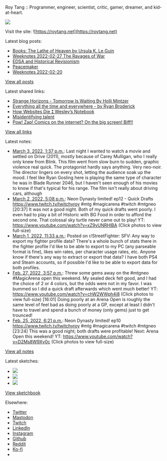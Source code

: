 Roy Tang :: Programmer, engineer, scientist, critic, gamer, dreamer, and kid-at-heart.

![](https://roytang.net/static/img/profile.jpg)

Visit the site: ![https://roytang.net](https://roytang.net)

Latest blog posts:

- [Books: The Lathe of Heaven by Ursula K. Le Guin](https://roytang.net/2022/03/lathe-of-heaven-/)
- [Weeknotes 2022-02-27 The Ravages of War](https://roytang.net/2022/02/weeknotes-02-27/)
- [EDSA and Historical Revisionism](https://roytang.net/2022/02/edsa36/)
- [Peacemaker](https://roytang.net/2022/02/peacemaker/)
- [Weeknotes 2022-02-20](https://roytang.net/2022/02/weeknotes-02-20/)

[View all posts](https://roytang.net/blog)

Latest shared links:

- [Strange Horizons - Tomorrow Is Waiting By Holli Mintzer](https://roytang.net/2022/02/0c907985fc73bef69dde9d3cc0d10585/)
- [Everything all the time and everywhere - by Ryan Broderick](https://roytang.net/2022/02/eec57e3e17379a85b5e30170c3e20247/)
- [How Websites Die ⁑ Wesley’s Notebook](https://roytang.net/2022/02/96900b240f8b24abf53c44ed13947c16/)
- [Misidentifying talent](https://roytang.net/2022/02/68feb1237ca74fba28f42e7eb812c1aa/)
- [Pow! Zap! Comics on the internet? On the big screen! Biff!!](https://roytang.net/2022/02/4a8da0672ae6293ece4e8068d24792f0/)

[View all links](https://roytang.net/links)

Latest notes:

- [March 3, 2022, 1:37 p.m.](https://roytang.net/2022/03/drive/): Last night I wanted to watch a movie and settled on Drive (2011), mostly because of Carey Mulligan, who I really only knew from Blink. This film went from slow burn to sudden, graphic violence real quick. The protagonist hardly says anything. Very neo-noir. The director lingers on every shot, letting the audience soak up the mood. I feel like Ryan Gosling here is playing the same type of character he was in Blade Runner 2046, but I haven&#x27;t seen enough of his movies to know if that&#x27;s typical for his range. The film isn&#x27;t really about driving cars, although
- [March 2, 2022, 5:08 p.m.](https://roytang.net/2022/03/1498948460971802634/): Neon Dynasty limited! ep12 - Quick Drafts https://www.twitch.tv/twitchyroy #mtg #magicarena #twitch #mtgneo [20:37] It was not a good night. Both of my quick drafts went poorly. I even had to play a bit of Historic with BG Food in order to afford the second one. That colossal sky turtle never came out to play! YT: https://www.youtube.com/watch?v=xZ9vUNRHlBA (Click photos to view full-size)
- [March 1, 2022, 11:33 a.m.](https://roytang.net/2022/03/t3y7h9/): Posted on r/StreetFighter: SFV: Any way to export my fighter profile data? There&#x27;s a whole bunch of stats there in the fighter profile I&#x27;d like to be able to export to my PC (any parseable format is fine), likes win rates, per character usage rates, etc. Anyone know if there&#x27;s any way to extract or export that data? I have both PS4 and Steam accounts, so if possible I&#x27;d like to be able to export data for both profiles.
- [Feb. 27, 2022, 3:57 p.m.](https://roytang.net/2022/02/1497843283480879118/): Threw some gems away on the #mtgneo #MagicArena open this weekend. My sealed deck felt good, and I had the choice of 2 or 4 colors, but the odds were not in my favor. I was bummed so I did a quick draft afterwards which went much better! YT: https://www.youtube.com/watch?v=chW2WWph4i8 (Click photos to view full-size) [16:01] Doing poorly at an Arena Open is roughly the same level of feel bad as doing poorly at a GP, except at least I didn&#x27;t have to travel and spend a bunch of money (only gems) just to get trounced!
- [Feb. 25, 2022, 6:21 p.m.](https://roytang.net/2022/02/1497154885002924037/): Neon Dynasty limited! ep10 https://www.twitch.tv/twitchyroy #mtg #magicarena #twitch #mtgneo [23:24] This was a good night; both drafts were profitable! Next: Arena Open this weekend! YT: https://www.youtube.com/watch?v=D2Ms8W9Xy0c (Click photos to view full-size)

[View all notes](https://roytang.net/notes)

Latest sketches:


- ![](https://roytang.net/media/cache/eb/6d/eb6d42690e16874c36049dccfd32b06d.jpg)
- ![](https://roytang.net/media/cache/6c/d5/6cd5b41f73d41026b3f65beeac28a6af.jpg)
- ![](https://roytang.net/media/cache/e5/da/e5da975ee2fed5a25dba802aa7d5ad1c.jpg)

[View sketchbook](https://roytang.net/albums/sketchbook)


Elsewhere:

- [Twitter](https://twitter.com/roytang)
- [Mastodon](https://mastodon.technology/@roytang)
- [Twitch](https://twitch.tv/twitchyroy)
- [LinkedIn](https://www.linkedin.com/in/roytang)
- [Instagram](https://instagram.com/roytang0400)
- [Github](https://github.com/roytang)
- [Reddit](https://reddit.com/u/hungryroy)
- [Ko-fi](https://ko-fi.com/roytang)
- [](mailto:hello@roytang.net)